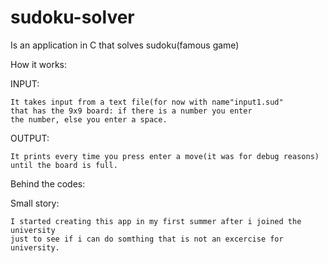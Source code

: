 # sudoku-solver
Is an application in C that solves sudoku(famous game)

How it works:

  INPUT:
  
    It takes input from a text file(for now with name"input1.sud" 
    that has the 9x9 board: if there is a number you enter 
    the number, else you enter a space.

  OUTPUT:
  
    It prints every time you press enter a move(it was for debug reasons)
    until the board is full.

  Behind the codes:
    

Small story:

    I started creating this app in my first summer after i joined the university
    just to see if i can do somthing that is not an excercise for university.

